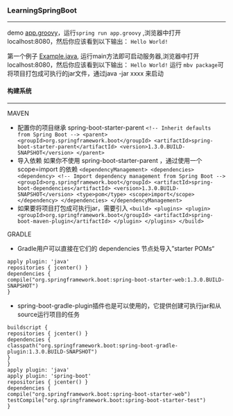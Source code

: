 ### LearningSpringBoot
-----
demo [app.groovy](src/main/java/app.groovy "app.groovy")，运行`spring run app.groovy` ,浏览器中打开localhost:8080，然后你应该看到以下输出：
`Hello World!`

第一个例子 [Example.java](firstexample/src/main/java/Example.java "Example"),
运行main方法即可启动服务器,浏览器中打开localhost:8080，然后你应该看到以下输出： `Hello World!`
运行 `mbv package`可将项目打包成可执行的jar文件，通过java -jar xxxx 来启动

#### 构建系统
-----
MAVEN
   *  配置你的项目继承 spring-boot-starter-parent
    ```
    <!-- Inherit defaults from Spring Boot -->
    <parent>
    <groupId>org.springframework.boot</groupId>
    <artifactId>spring-boot-starter-parent</artifactId>
    <version>1.3.0.BUILD-SNAPSHOT</version>
    </parent>
    ```
   * 导入依赖 如果你不使用 spring-boot-starter-parent  ，通过使用一个 scope=import  的依赖
    ```
    <dependencyManagement>
    <dependencies>
    <dependency>
    <!-- Import dependency management from Spring Boot -->
    <groupId>org.springframework.boot</groupId>
    <artifactId>spring-boot-dependencies</artifactId>
    <version>1.3.0.BUILD-SNAPSHOT</version>
    <type>pom</type>
    <scope>import</scope>
    </dependency>
    </dependencies>
    </dependencyManagement>
    ```
   * 如果要将项目打包成可执行jar，需要引入
    ```
    <build>
    <plugins>
    <plugin>
    <groupId>org.springframework.boot</groupId>
    <artifactId>spring-boot-maven-plugin</artifactId>
    </plugin>
    </plugins>
    </build>
    ```
    
GRADLE
 * Gradle用户可以直接在它们的 dependencies  节点处导入”starter POMs“
 `````
apply plugin: 'java'
repositories { jcenter() }
dependencies {
compile("org.springframework.boot:spring-boot-starter-web:1.3.0.BUILD-SNAPSHOT")
}
`````
* spring-boot-gradle-plugin插件也是可以使用的，它提供创建可执行jar和从source运行项目的任务
```
buildscript {
repositories { jcenter() }
dependencies {
classpath("org.springframework.boot:spring-boot-gradle-plugin:1.3.0.BUILD-SNAPSHOT")
}
}
apply plugin: 'java'
apply plugin: 'spring-boot'
repositories { jcenter() }
dependencies {
compile("org.springframework.boot:spring-boot-starter-web")
testCompile("org.springframework.boot:spring-boot-starter-test")
}
```



